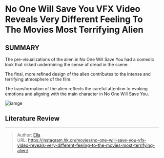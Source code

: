 # No One Will Save You VFX Video Reveals Very Different Feeling To The Movies Most Terrifying Alien


## SUMMARY 


 

The pre-visualizations of the alien in No One Will Save You had a comedic look that risked undermining the sense of dread in the scene.


The final, more refined design of the alien contributes to the intense and terrifying atmosphere of the film.


The transformation of the alien reflects the careful attention to evoking emotions and aligning with the main character in No One Will Save You.
            


![iamge](https://static1.srcdn.com/wordpress/wp-content/uploads/2023/09/kaitlyn-dever-looking-scared-in-no-one-will-save-you.jpg)

## Literature Review



---

> Author: [Ella](https://instagram.hk.cn/)  
> URL: https://instagram.hk.cn/movies/no-one-will-save-you-vfx-video-reveals-very-different-feeling-to-the-movies-most-terrifying-alien/  


